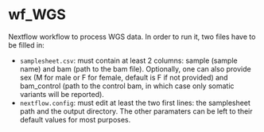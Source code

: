 # wf_WGS
Nextflow workflow to process WGS data. In order to run it, two files have to be filled in:
- `samplesheet.csv`: must contain at least 2 columns: sample (sample name) and bam (path to the bam file). Optionally, one can also provide sex (M for male or F for female, default is F if not provided) and bam_control (path to the control bam, in which case only somatic variants will be reported). 
- `nextflow.config`: must edit at least the two first lines: the samplesheet path and the output directory. The other paramaters can be left to their default values for most purposes.
